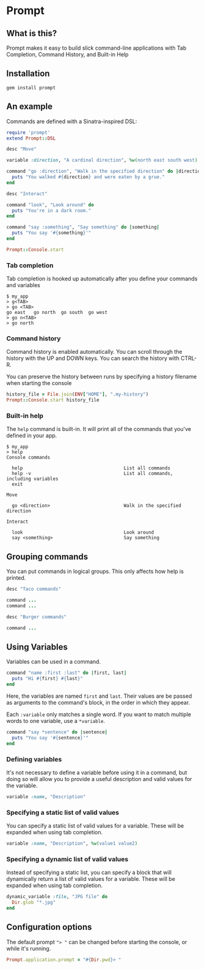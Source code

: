 # Prompt

## What is this?

Prompt makes it easy to build slick command-line applications with Tab Completion, Command History, and Built-in Help

## Installation

    gem install prompt

## An example

Commands are defined with a Sinatra-inspired DSL:

```ruby
require 'prompt'
extend Prompt::DSL

desc "Move"

variable :direction, "A cardinal direction", %w(north east south west)

command "go :direction", "Walk in the specified direction" do |direction|
  puts "You walked #{direction} and were eaten by a grue."
end

desc "Interact"

command "look", "Look around" do
  puts "You're in a dark room."
end

command "say :something", "Say something" do |something|
  puts "You say '#{something}'"
end

Prompt::Console.start
```

### Tab completion

Tab completion is hooked up automatically after you define your commands and variables

    $ my_app
    > g<TAB>
    > go <TAB>
    go east   go north  go south  go west
    > go n<TAB>
    > go north

### Command history

Command history is enabled automatically.  You can scroll through the history with the UP and DOWN keys.  You can search the history with CTRL-R.

You can preserve the history between runs by specifying a history filename when starting the console

```ruby
history_file = File.join(ENV["HOME"], ".my-history")
Prompt::Console.start history_file
```


### Built-in help

The `help` command is built-in.  It will print all of the commands that you've defined in your app.

    $ my_app
    > help
    Console commands

      help                                     List all commands
      help -v                                  List all commands, including variables
      exit

    Move

      go <direction>                           Walk in the specified direction

    Interact

      look                                     Look around
      say <something>                          Say something

## Grouping commands

You can put commands in logical groups.  This only affects how help is printed.

```ruby
desc "Taco commands"

command ...
command ...

desc "Burger commands"

command ...
```

## Using Variables

Variables can be used in a command.

```ruby
command "name :first :last" do |first, last|
  puts "Hi #{first} #{last}"
end
```

Here, the variables are named `first` and `last`.  Their values are be passed as arguments to the command's block, in the order in which they appear.


Each `:variable` only matches a single word.  If you want to match multiple words to one variable, use a `*variable`.

```ruby
command "say *sentence" do |sentence|
  puts "You say '#{sentence}'"
end
```

### Defining variables

It's not necessary to define a variable before using it in a command, but doing so will allow you to provide a useful description and valid values for the variable.

```ruby
variable :name, "Description"
```

### Specifying a static list of valid values

You can specify a static list of valid values for a variable.  These will be expanded when using tab completion.

```ruby
variable :name, "Description", %w(value1 value2)
```

### Specifying a dynamic list of valid values

Instead of specifying a static list, you can specify a block that will dynamically return a list of valid values for a variable.  These will be expanded when using tab completion.  

```ruby
dynamic_variable :file, "JPG file" do
  Dir.glob "*.jpg"
end
```

## Configuration options

The default prompt `"> "` can be changed before starting the console, or while it's running.

```ruby
Prompt.application.prompt = "#{Dir.pwd}> "
```

